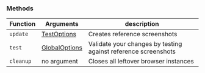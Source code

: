 ### Methods

|Function|Arguments|description|
|--------|---------|-----------|
|`update`|[TestOptions](https://github.com/NimaSoroush/differencify#testoptions)|Creates reference screenshots|
|`test`|[GlobalOptions](https://github.com/NimaSoroush/differencify#testoptions)|Validate your changes by testing against reference screenshots|
|`cleanup`|no argument|Closes all leftover browser instances|
